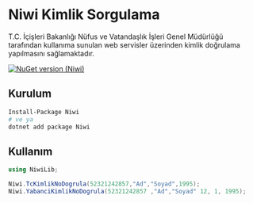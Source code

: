 # Niwi Kimlik Sorgulama 


T.C. İçişleri Bakanlığı Nüfus ve Vatandaşlık İşleri Genel Müdürlüğü tarafından kullanıma sunulan web servisler üzerinden kimlik doğrulama yapılmasını sağlamaktadır.

[![NuGet version (Niwi)](https://img.shields.io/nuget/v/Niwi.svg?style=flat-square)](https://www.nuget.org/packages/Niwi/)


## Kurulum
```bash
Install-Package Niwi
# ve ya
dotnet add package Niwi
```
## Kullanım

```csharp
using NiwiLib;

Niwi.TcKimlikNoDogrula(52321242857,"Ad","Soyad",1995);
Niwi.YabanciKimlikNoDogrula(52321242857 ,"Ad","Soyad" 12, 1, 1995);

```